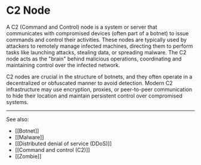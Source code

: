 
# C2 Node

A C2 (Command and Control) node is a system or server that communicates with compromised devices (often part of a botnet) to issue commands and control their activities. These nodes are typically used by attackers to remotely manage infected machines, directing them to perform tasks like launching attacks, stealing data, or spreading malware. The C2 node acts as the "brain" behind malicious operations, coordinating and maintaining control over the infected network.

C2 nodes are crucial in the structure of botnets, and they often operate in a decentralized or obfuscated manner to avoid detection. Modern C2 infrastructure may use encryption, proxies, or peer-to-peer communication to hide their location and maintain persistent control over compromised systems.

---

See also:

- [[Botnet]]
- [[Malware]]
- [[Distributed denial of service (DDoS)]]
- [[Command and control (C2)]]
- [[Zombie]]
